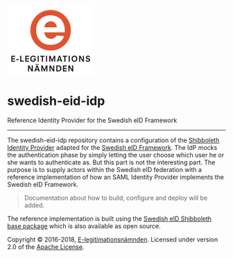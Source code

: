 ![Logo](https://raw.githubusercontent.com/elegnamnden/technical-framework/master/img/eln-logo.png)

# swedish-eid-idp

Reference Identity Provider for the Swedish eID Framework

---

The swedish-eid-idp repository contains a configuration of the [Shibboleth Identity Provider](https://wiki.shibboleth.net/confluence/display/IDP30/Home) adapted for the [Swedish eID Framework](https://github.com/elegnamnden/technical-framework). The IdP mocks the authentication phase by simply letting the user choose which user he or she wants to authenticate as. But this part is not the interesting part. The purpose is to supply actors within the Swedish eID federation with a reference implementation of how an SAML Identity Provider implements the Swedish eID Framework.

> Documentation about how to build, configure and deploy will be added.

The reference implementation is built using the [Swedish eID Shibboleth base package](https://github.com/litsec/swedish-eid-shibboleth-base) which is also available as open source.


Copyright &copy; 2016-2018, [E-legitimationsnämnden](https://www.elegnamnden.se). Licensed under version 2.0 of the [Apache License](http://www.apache.org/licenses/LICENSE-2.0).
